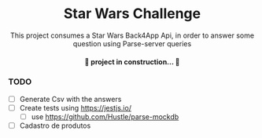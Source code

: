 <h1 align="center">Star Wars Challenge</h1>
<p align="center">This project consumes a Star Wars Back4App Api, in order to answer some question using Parse-server queries</p>

<h4 align="center"> 
	🚧  project in construction...  🚧
</h4>

### TODO

- [ ] Generate Csv with the answers
- [ ] Create tests using https://jestjs.io/
  - [ ] use https://github.com/Hustle/parse-mockdb
- [ ] Cadastro de produtos
